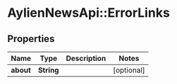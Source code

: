# AylienNewsApi::ErrorLinks

## Properties
Name | Type | Description | Notes
------------ | ------------- | ------------- | -------------
**about** | **String** |  | [optional] 


